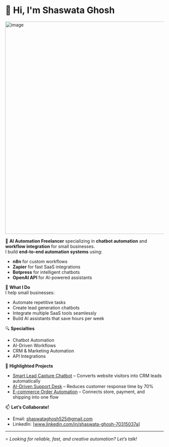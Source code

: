 # 👋 Hi, I'm Shaswata Ghosh

<img width="1000" height="675" alt="image" src="https://github.com/user-attachments/assets/0154aa34-004b-4a87-8f09-e5454be6a751" />


🚀 **AI Automation Freelancer** specializing in **chatbot automation** and **workflow integration** for small businesses.  
I build **end-to-end automation systems** using:
- **n8n** for custom workflows  
- **Zapier** for fast SaaS integrations  
- **Botpress** for intelligent chatbots  
- **OpenAI API** for AI-powered assistants  

💼 **What I Do**  
I help small businesses:
- Automate repetitive tasks  
- Create lead generation chatbots  
- Integrate multiple SaaS tools seamlessly  
- Build AI assistants that save hours per week  

🔍 **Specialties**
- Chatbot Automation  
- AI-Driven Workflows  
- CRM & Marketing Automation  
- API Integrations  

📌 **Highlighted Projects**
- [Smart Lead Capture Chatbot](#) – Converts website visitors into CRM leads automatically  
- [AI-Driven Support Desk](#) – Reduces customer response time by 70%  
- [E-commerce Order Automation](#) – Connects store, payment, and shipping into one flow  

📫 **Let’s Collaborate!**  
- Email: shaswataghosh525@gmail.com  
- LinkedIn: [www.linkedin.com/in/shaswata-ghosh-70315037a]  


---
⭐ *Looking for reliable, fast, and creative automation? Let’s talk!*  
